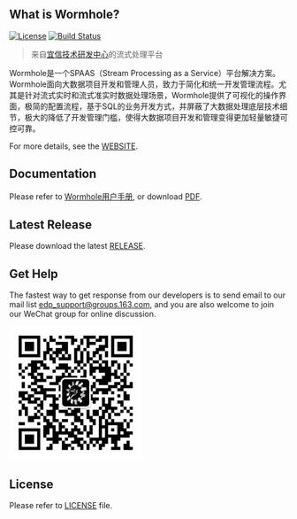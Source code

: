 

## What is Wormhole?

[![License](https://img.shields.io/badge/license-Apache%202-4EB1BA.svg)](https://www.apache.org/licenses/LICENSE-2.0.html)
[![Build Status](https://travis-ci.org/edp963/wormhole.svg?branch=master)](https://travis-ci.org/edp963/wormhole)

> 来自[宜信](https://www.creditease.cn/)[技术研发中心](http://crdc.creditease.cn/)的流式处理平台

Wormhole是一个SPAAS（Stream Processing as a Service）平台解决方案。Wormhole面向大数据项目开发和管理人员，致力于简化和统一开发管理流程。尤其是针对流式实时和流式准实时数据处理场景，Wormhole提供了可视化的操作界面，极简的配置流程，基于SQL的业务开发方式，并屏蔽了大数据处理底层技术细节，极大的降低了开发管理门槛，使得大数据项目开发和管理变得更加轻量敏捷可控可靠。

For more details, see the [WEBSITE](https://edp963.github.io/wormhole).

## Documentation

Please refer to [Wormhole用户手册](https://edp-wormhole.gitbooks.io/wormhole-user-guide-cn/content), or download [PDF](https://www.gitbook.com/download/pdf/book/edp-wormhole/wormhole-user-guide-cn).

## Latest Release

Please download the latest [RELEASE](https://github.com/edp963/wormhole/releases/download/0.3.0/wormhole-0.3.0.tar.gz).

## Get Help

The fastest way to get response from our developers is to send email to our mail list 
edp_support@groups.163.com,
and you are also welcome to join our WeChat group for online discussion.

![二维码](https://github.com/edp963/edp-resource/raw/master/WeChat.jpg)

## License

Please refer to [LICENSE](https://github.com/edp963/wormhole/blob/master/LICENSE) file.
